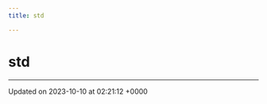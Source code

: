 ```yaml
---
title: std

---
```


# std








-------------------------------

Updated on 2023-10-10 at 02:21:12 +0000